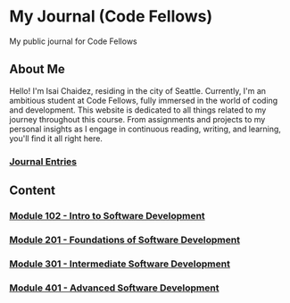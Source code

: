 # My Journal (Code Fellows)

My public journal for Code Fellows

## About Me

Hello! I'm Isai Chaidez, residing in the city of Seattle. Currently, I'm an
ambitious student at Code Fellows, fully immersed in the world of coding and
development. This website is dedicated to all things related to my journey
throughout this course. From assignments and projects to my personal insights
as I engage in continuous reading, writing, and learning, you'll find it all
right here.

### [Journal Entries](./Journal/README.md)

## Content

### [Module 102 - Intro to Software Development](./102/README.md)

### [Module 201 - Foundations of Software Development](./201/README.md)

### [Module 301 - Intermediate Software Development](./301/README.md)

### [Module 401 - Advanced Software Development](./401/README.md)
